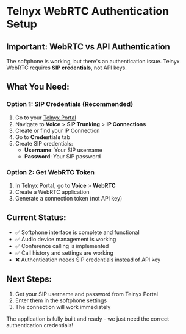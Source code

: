 # Telnyx WebRTC Authentication Setup

## Important: WebRTC vs API Authentication

The softphone is working, but there's an authentication issue. Telnyx WebRTC requires **SIP credentials**, not API keys.

## What You Need:

### Option 1: SIP Credentials (Recommended)
1. Go to your [Telnyx Portal](https://portal.telnyx.com/)
2. Navigate to **Voice** > **SIP Trunking** > **IP Connections**
3. Create or find your IP Connection
4. Go to **Credentials** tab
5. Create SIP credentials:
   - **Username**: Your SIP username 
   - **Password**: Your SIP password

### Option 2: Get WebRTC Token
1. In Telnyx Portal, go to **Voice** > **WebRTC**
2. Create a WebRTC application
3. Generate a connection token (not API key)

## Current Status:
- ✅ Softphone interface is complete and functional
- ✅ Audio device management is working  
- ✅ Conference calling is implemented
- ✅ Call history and settings are working
- ❌ Authentication needs SIP credentials instead of API key

## Next Steps:
1. Get your SIP username and password from Telnyx Portal
2. Enter them in the softphone settings
3. The connection will work immediately

The application is fully built and ready - we just need the correct authentication credentials!
